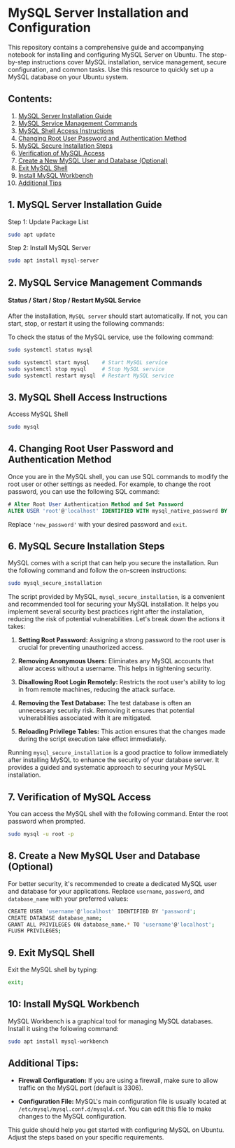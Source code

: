 # MySQL Server Installation and Configuration
This repository contains a comprehensive guide and accompanying notebook for installing and configuring MySQL Server on Ubuntu. The step-by-step instructions cover MySQL installation, service management, secure configuration, and common tasks. Use this resource to quickly set up a MySQL database on your Ubuntu system.

## Contents:
1. [MySQL Server Installation Guide](https://github.com/kamipakistan/ubuntu-mysql-installation-guide/blob/main/README.md#1-mysql-server-installation-guide)
2. [MySQL Service Management Commands](https://github.com/kamipakistan/ubuntu-mysql-installation-guide/blob/main/README.md#2-mysql-service-management-commands)
3. [MySQL Shell Access Instructions](https://github.com/kamipakistan/ubuntu-mysql-installation-guide/blob/main/README.md#3-mysql-shell-access-instructions)
4. [Changing Root User Password and Authentication Method](https://github.com/kamipakistan/ubuntu-mysql-installation-guide/blob/main/README.md#4-changing-root-user-password-and-authentication-method)
5. [MySQL Secure Installation Steps](https://github.com/kamipakistan/ubuntu-mysql-installation-guide/blob/main/README.md#5-mysql-secure-installation-steps)
6. [Verification of MySQL Access](https://github.com/kamipakistan/ubuntu-mysql-installation-guide/blob/main/README.md#6-verification-of-mysql-access)
7. [Create a New MySQL User and Database (Optional)](https://github.com/kamipakistan/ubuntu-mysql-installation-guide/blob/main/README.md#7-create-a-new-mysql-user-and-database-optional)
8. [Exit MySQL Shell](https://github.com/kamipakistan/ubuntu-mysql-installation-guide/blob/main/README.md#8-exit-mysql-shell)
9. [Install MySQL Workbench](https://github.com/kamipakistan/ubuntu-mysql-installation-guide/blob/main/README.md#9-install-mysql-workbench)
10. [Additional Tips](https://github.com/kamipakistan/ubuntu-mysql-installation-guide/blob/main/README.md#additional-tips)



## 1. MySQL Server Installation Guide

Step 1: Update Package List
```bash
sudo apt update
```

Step 2: Install MySQL Server
```bash
sudo apt install mysql-server
```
## 2. MySQL Service Management Commands
#### Status / Start / Stop / Restart MySQL Service
After the installation, `MySQL server` should start automatically. If not, you can start, stop, or restart it using the following commands:

To check the status of the MySQL service, use the following command:
```bash
sudo systemctl status mysql
```

```bash
sudo systemctl start mysql    # Start MySQL service
sudo systemctl stop mysql     # Stop MySQL service
sudo systemctl restart mysql  # Restart MySQL service
```

## 3. MySQL Shell Access Instructions
Access MySQL Shell
```bash
sudo mysql
```
## 4. Changing Root User Password and Authentication Method
Once you are in the MySQL shell, you can use SQL commands to modify the root user or other settings as needed. For example, to change the root password, you can use the following SQL command:

```sql
# Alter Root User Authentication Method and Set Password
ALTER USER 'root'@'localhost' IDENTIFIED WITH mysql_native_password BY 'new_password';
```
Replace `'new_password'` with your desired password and `exit`.

## 6. MySQL Secure Installation Steps
MySQL comes with a script that can help you secure the installation. Run the following command and follow the on-screen instructions:
```bash
sudo mysql_secure_installation
```
The script provided by MySQL, `mysql_secure_installation`, is a convenient and recommended tool for securing your MySQL installation. It helps you implement several security best practices right after the installation, reducing the risk of potential vulnerabilities. Let's break down the actions it takes:

1. **Setting Root Password:** Assigning a strong password to the root user is crucial for preventing unauthorized access.

2. **Removing Anonymous Users:** Eliminates any MySQL accounts that allow access without a username. This helps in tightening security.

3. **Disallowing Root Login Remotely:** Restricts the root user's ability to log in from remote machines, reducing the attack surface.

4. **Removing the Test Database:** The test database is often an unnecessary security risk. Removing it ensures that potential vulnerabilities associated with it are mitigated.

5. **Reloading Privilege Tables:** This action ensures that the changes made during the script execution take effect immediately.

Running `mysql_secure_installation` is a good practice to follow immediately after installing MySQL to enhance the security of your database server. It provides a guided and systematic approach to securing your MySQL installation.


## 7. Verification of MySQL Access
You can access the MySQL shell with the following command. Enter the root password when prompted.
```bash
sudo mysql -u root -p
```

## 8. Create a New MySQL User and Database (Optional)
For better security, it's recommended to create a dedicated MySQL user and database for your applications. Replace `username`, `password`, and `database_name` with your preferred values:
```bash
CREATE USER 'username'@'localhost' IDENTIFIED BY 'password';
CREATE DATABASE database_name;
GRANT ALL PRIVILEGES ON database_name.* TO 'username'@'localhost';
FLUSH PRIVILEGES;
```

## 9. Exit MySQL Shell
Exit the MySQL shell by typing:
```bash
exit;
```

## 10: Install MySQL Workbench
MySQL Workbench is a graphical tool for managing MySQL databases. Install it using the following command:

```bash
sudo apt install mysql-workbench
```

## Additional Tips:
* **Firewall Configuration:** If you are using a firewall, make sure to allow traffic on the MySQL port (default is 3306).

* **Configuration File:** MySQL's main configuration file is usually located at `/etc/mysql/mysql.conf.d/mysqld.cnf`. You can edit this file to make changes to the MySQL configuration.

This guide should help you get started with configuring MySQL on Ubuntu. Adjust the steps based on your specific requirements.
